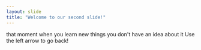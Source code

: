 ```yaml
---
layout: slide
title: "Welcome to our second slide!"
---
```

that moment when you learn new things you don't have an idea about it
Use the left arrow to go back!
